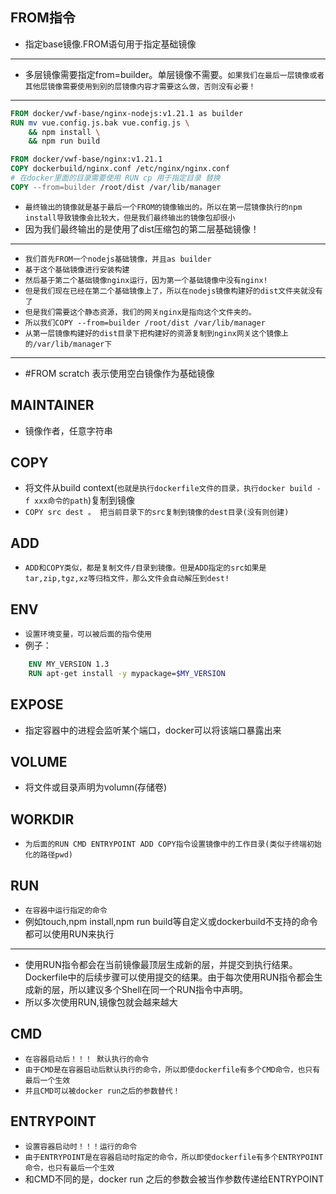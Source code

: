 ## FROM指令
* 指定base镜像.FROM语句用于指定基础镜像
---
* 多层镜像需要指定from=builder。单层镜像不需要。`如果我们在最后一层镜像或者其他层镜像需要使用到别的层镜像内容才需要这么做，否则没有必要！`
---
```dockerfile
FROM docker/vwf-base/nginx-nodejs:v1.21.1 as builder
RUN mv vue.config.js.bak vue.config.js \
    && npm install \
    && npm run build 

FROM docker/vwf-base/nginx:v1.21.1
COPY dockerbuild/nginx.conf /etc/nginx/nginx.conf
# 在docker里面的目录需要使用 RUN cp 用于指定目录 替换
COPY --from=builder /root/dist /var/lib/manager
```
* `最终输出的镜像就是基于最后一个FROM的镜像输出的。所以在第一层镜像执行的npm install导致镜像会比较大，但是我们最终输出的镜像包却很小`
* 因为我们最终输出的是使用了dist压缩包的第二层基础镜像！
---
* `我们首先FROM一个nodejs基础镜像，并且as builder`
* `基于这个基础镜像进行安装构建`
* `然后基于第二个基础镜像nginx运行，因为第一个基础镜像中没有nginx!`
* `但是我们现在已经在第二个基础镜像上了，所以在nodejs镜像构建好的dist文件夹就没有了`
* `但是我们需要这个静态资源，我们的网关nginx是指向这个文件夹的。`
* `所以我们COPY --from=builder /root/dist /var/lib/manager`
* `从第一层镜像构建好的dist目录下把构建好的资源复制到nginx网关这个镜像上的/var/lib/manager下`
---
* #FROM scratch 表示使用空白镜像作为基础镜像

## MAINTAINER
* 镜像作者，任意字符串

## COPY
* 将文件从build context(`也就是执行dockerfile文件的目录，执行docker build -f xxx命令的path`)复制到镜像
* `COPY src dest 。 把当前目录下的src复制到镜像的dest目录(没有则创建)`

## ADD
* `ADD和COPY类似，都是复制文件/目录到镜像。但是ADD指定的src如果是tar,zip,tgz,xz等归档文件，那么文件会自动解压到dest!`

## ENV
* `设置环境变量，可以被后面的指令使用`
* 例子：
```dockerfile
    ENV MY_VERSION 1.3 
    RUN apt-get install -y mypackage=$MY_VERSION
```

## EXPOSE
* 指定容器中的进程会监听某个端口，docker可以将该端口暴露出来

## VOLUME
* 将文件或目录声明为volumn(存储卷)

## WORKDIR
* `为后面的RUN CMD ENTRYPOINT ADD COPY指令设置镜像中的工作目录(类似于终端初始化的路径pwd)`

## RUN
* `在容器中运行指定的命令`
* 例如touch,npm install,npm run build等自定义或dockerbuild不支持的命令都可以使用RUN来执行
---
* 使用RUN指令都会在当前镜像最顶层生成新的层，并提交到执行结果。Dockerfile中的后续步骤可以使用提交的结果。由于每次使用RUN指令都会生成新的层，所以建议多个Shell在同一个RUN指令中声明。
* 所以多次使用RUN,镜像包就会越来越大

## CMD
* `在容器启动后！！！ 默认执行的命令`
* `由于CMD是在容器启动后默认执行的命令，所以即使dockerfile有多个CMD命令，也只有最后一个生效`
* `并且CMD可以被docker run之后的参数替代！`

## ENTRYPOINT
* `设置容器启动时！！！运行的命令`
* `由于ENTRYPOINT是在容器启动时指定的命令，所以即使dockerfile有多个ENTRYPOINT命令，也只有最后一个生效`
* 和CMD不同的是，docker run 之后的参数会被当作参数传递给ENTRYPOINT



